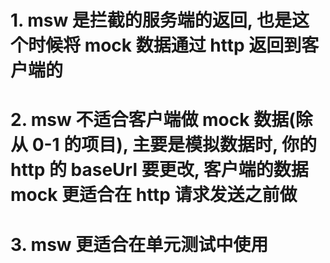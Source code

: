 # 1. msw 是拦截的服务端的返回, 也是这个时候将 mock 数据通过 http 返回到客户端的

# 2. msw 不适合客户端做 mock 数据(除从 0-1 的项目), 主要是模拟数据时, 你的 http 的 baseUrl 要更改, 客户端的数据 mock 更适合在 http 请求发送之前做

# 3. msw 更适合在单元测试中使用
